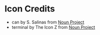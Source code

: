 # Icon Credits
 - can by S. Salinas from <a href="https://thenounproject.com/browse/icons/term/can/">Noun Project</a> 
 - terminal by The Icon Z from <a href="https://thenounproject.com/browse/icons/term/terminal/">Noun Project</a>